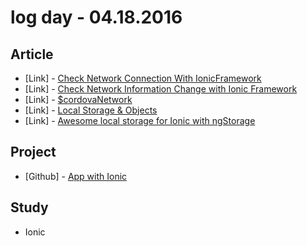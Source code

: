 # log day - 04.18.2016

## Article

- \[Link\] - [Check Network Connection With IonicFramework](https://www.thepolyglotdeveloper.com/2014/06/check-network-connection-with-ionicframework/)
- \[Link\] - [Check Network Information Change with Ionic Framework](http://www.codeproject.com/Articles/1019118/Check-Network-Information-Change-with-Ionic-Framew)
- \[Link\] - [$cordovaNetwork](http://ngcordova.com/docs/plugins/network/)
- \[Link\] - [Local Storage & Objects](https://forum.ionicframework.com/t/local-storage-objects/12352)
- \[Link\] - [Awesome local storage for Ionic with ngStorage](https://medium.com/@petehouston/awesome-local-storage-for-ionic-with-ngstorage-c11c0284d658#.7o5l9sa4z)


## Project

- \[Github\] - [App with Ionic](https://github.com/headquarters-solutions/app-descco)


## Study

- Ionic
